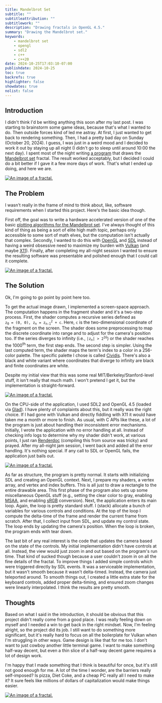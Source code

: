 ```yaml
---
title: Mandelbrot Set
subtitle: ""
subtitleattribution: ""
subtitlework: ""
description: "Drawing fractals in OpenGL 4.5."
summary: "Drawing the Mandelbrot set."
keywords:
    - mandelbrot set
    - opengl
    - sdl2
    - c++
    - c++20
date: 2024-10-25T17:03:10-07:00
publishdate: 2024-10-25
toc: true
backrefs: true
highlighter: false
showdates: true
nolist: false
---
```


## Introduction

I didn't think I'd be writing anything this soon after my last post. I was starting to brainstorm some game ideas,
because that's what I wanted to do. Then outside forces kind of led me astray. At first, I just wanted to get back
to rendering something. Then, I had a pretty bad day on Sunday (<span class="nowrap">October 20, 2024</span>). I
guess, I was just in a weird mood and I decided to work it out by staying up all night (I didn't go to sleep until
around 10:00 the next day). I spent most of the night writing [a program](https://github.com/gn0mesort/mandelbrot-set)
that draws the [Mandelbrot set](https://en.wikipedia.org/wiki/Mandelbrot_set) fractal. The result worked acceptably,
but I decided I could do a bit better if I gave it a few more days of work. That's what I ended up doing, and here we
are.

<a href="/img/mandelbrot_1_1920x1080.png">
  <picture class="framed">
    <img alt="An image of a fractal." class="aspect-16-9" src="/img/mandelbrot_1_640x360.avif" />
  </picture>
</a>

## The Problem

I wasn't really in the frame of mind to think about, like, software requirements when I started this project. Here's
the basic idea though.

First off, the goal was to write a hardware accelerated version of one of the basic
[plotting algorithms for the Mandelbrot set](https://en.wikipedia.org/wiki/Plotting_algorithms_for_the_Mandelbrot_set).
I've always thought of this kind of thing as being a sort of elite high math topic, perhaps only accessible to some
sort of math elves, but the computation isn't actually that complex. Secondly, I wanted to do this with
[OpenGL](https://www.opengl.org/) and [SDL](https://www.libsdl.org/) instead of having a weird obsessive need to
maximize my burden with [Vulkan](https://www.vulkan.org/) (and maybe [X11](https://www.x.org/wiki/)). Finally, after
completing my all-night session I wanted to ensure the resulting software was presentable and polished enough that I
could call it complete.

<a href="/img/mandelbrot_2_1920x1080.png">
  <picture class="framed">
    <img title="Be wary of Elden Ring" alt="An image of a fractal." class="aspect-16-9" src="/img/mandelbrot_2_640x360.avif" />
  </picture>
</a>

## The Solution

Ok, I'm going to go point by point here too.

To get the actual image drawn, I implemented a screen-space approach. The computation happens in the fragment shader
and it's a two-step process. First, the shader computes a recursive series defined as
<code>z<sub>0</sub>&nbsp;=&nbsp;(0,&nbsp;0),&nbsp;z<sub>n</sub>&nbsp;=&nbsp;z<sub>n-1</sub><sup>2</sup>&nbsp;+&nbsp;c</code>.
Here, `c` is the two-dimensional coordinate of the fragment on the screen. The shader does some preprocessing to map
the discrete coordinate into range and to adjust for the camera's position too. If the series diverges to infinity
(i.e., <code>|z<sub>n</sub>|&nbsp;>&nbsp;2<sup>16</sup></code>) or the shader reaches the 1000<sup>th</sup> term, the
first step ends. The  second step is simpler. Using the last computed term, the shader maps the term's index to a
color in a 256-color  palette. The specific palette I chose is called
[Cividis](https://journals.plos.org/plosone/article?id=10.1371/journal.pone.0199239). There's also a black and white
variant where coordinates that diverge to infinity are black and finite coordinates are white.

Despite my initial view that this was some real MIT/Berkeley/Stanford-level stuff, it isn't really that much math. I
won't pretend I get it, but the implementation is straight-forward.

<a href="/img/mandelbrot_3_1920x1080.png">
  <picture class="framed">
    <img alt="An image of a fractal." class="aspect-16-9" src="/img/mandelbrot_3_640x360.avif" />
  </picture>
</a>

On the CPU-side of the application, I used SDL2 and OpenGL 4.5 (loaded via [Glad](https://github.com/Dav1dde/glad)). I
have plenty of complaints about this, but it really was the right choice. If I had gone with Vulkan and directly
fiddling with X11 it would have taken me a month or more to finish. As usual, with C APIs like these, a lot of the
program is just about handling their inconsistent error mechanisms. Initially, I wrote the application with no error
handling at all. Instead of checking info logs to determine why my shader didn't work, at various points, I just ran
[Renderdoc](https://renderdoc.org/) (compiling this from source was tricky) and prayed. After my all-night jam
session, I went back and added all the error handling. It's nothing special. If any call to SDL or OpenGL fails, the
application just bails out.

<a href="/img/mandelbrot_4_1920x1080.png">
  <picture class="framed">
    <img alt="An image of a fractal." class="aspect-16-9" src="/img/mandelbrot_4_640x360.avif" />
  </picture>
</a>

As far as structure, the program is pretty normal. It starts with initializing SDL and creating an OpenGL context.
Next, I prepare my shaders, a vertex array, and vertex and index buffers. This is all just to draw a rectangle to the
entire drawable area. This first phase of the program also sets up some miscellaneous OpenGL stuff (e.g., setting the
clear color to gray, enabling [MSAA](https://en.wikipedia.org/wiki/Multisample_anti-aliasing), and enabling
[sRGB](https://en.wikipedia.org/wiki/SRGB) conversion). Next, the application enters its main loop. Again, the loop is
pretty standard stuff. I (stack) allocate a bunch of variables for various controls and conditions. At the top of the
loop I compute the delta-time of the frame and render the current frame from scratch. After that, I collect input from
SDL, and update my control state. The loop ends by updating the camera's position. When the loop is broken, the
program ends with tear down.

The last bit of any real interest is the code that updates the camera based on the state of the controls. My initial
implementation didn't have controls at all. Instead, the view would just zoom in and out based on the program's run
time. That kind of sucked though because a user couldn't zoom in on all the fine details of the fractal. To improve
things I added simple controls which were triggered directly by SDL events. It was a serviceable implementation, but
it wasn't smooth because it wasn't delta-timed. Instead, the camera just teleported around. To smooth things out, I
created a little extra state for the keyboard controls, added proper delta-timing, and ensured zoom changes were
linearly interpolated. I think the results are pretty smooth.

## Thoughts

Based on what I said in the introduction, it should be obvious that this project didn't really come from a good
place. I was really feeling down on myself and I needed a win to get back in the right mindset. Now, I'm feeling 
alright, so the project did its job. I still want to do something more significant, but it's really hard to focus
on all the boilerplate for Vulkan when I'm struggling in other ways. Game design is like that for me too. I don't want
to just cowboy another little terminal game. I want to make something half-way decent, but even a thin slice of a
half-way decent game requires a lot of design work.

I'm happy that I made something that I think is beautiful for once, but it's still not good enough for me. A lot of
the time I wonder, are the barriers really self-imposed? Is pizza, Diet Coke, and a cheap PC really all I need to make
it? It sure feels like millions of dollars of capitalization would make things easier.

<a href="/img/mandelbrot_5_1920x1080.png">
  <picture class="framed">
    <img alt="An image of a fractal." class="aspect-16-9" src="/img/mandelbrot_5_640x360.avif" />
  </picture>
</a>
